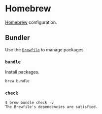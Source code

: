 # Homebrew

[Homebrew](https://brew.sh) configuration.

## Bundler

Use the [`Brewfile`](./Brewfile) to manage packages.

### `bundle`

Install packages.

```sh
brew bundle
```

### `check`

```text
$ brew bundle check -v
The Brewfile's dependencies are satisfied.
```
